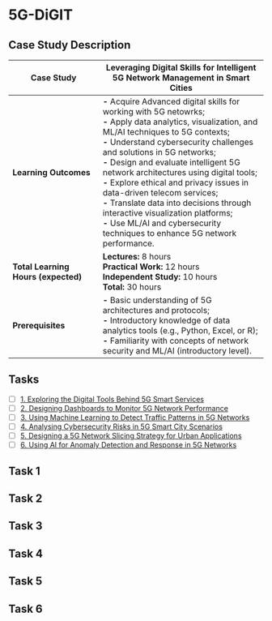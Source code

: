 # 5G-DiGIT

## Case Study Description

| Case Study | Leveraging Digital Skills for Intelligent 5G Network Management in Smart Cities |
|-|-|
|**Learning Outcomes**| **-** Acquire Advanced digital skills for working with 5G netowrks;<br> **-** Apply data analytics, visualization, and ML/AI techniques to 5G contexts;<br> **-** Understand cybersecurity challenges and solutions in 5G networks;<br> **-** Design and evaluate intelligent 5G network architectures using digital tools;<br> **-** Explore ethical and privacy issues in data-driven telecom services;<br> **-** Translate data into decisions through interactive visualization platforms;<br> **-** Use ML/AI and cybersecurity techniques to enhance 5G network performance.|
|**Total Learning Hours (expected)**| **Lectures:** 8 hours<br> **Practical Work:** 12 hours<br> **Independent Study:** 10 hours<br> **Total:** 30 hours|
|**Prerequisites**|**-** Basic understanding of 5G architectures and protocols;<br> **-** Introductory knowledge of data analytics tools (e.g., Python, Excel, or R);<br> **-** Familiarity with concepts of network security and ML/AI (introductory level).|

## Tasks

- [ ] [1. Exploring the Digital Tools Behind 5G Smart Services](#task-1)
- [ ] [2. Designing Dashboards to Monitor 5G Network Performance](#task-2)
- [ ] [3. Using Machine Learning to Detect Traffic Patterns in 5G Networks](#task-3)
- [ ] [4. Analysing Cybersecurity Risks in 5G Smart City Scenarios](#task-4)
- [ ] [5. Designing a 5G Network Slicing Strategy for Urban Applications](#task-5)
- [ ] [6. Using AI for Anomaly Detection and Response in 5G Networks](#task-6)

## Task 1 
## Task 2 
## Task 3 
## Task 4 
## Task 5 
## Task 6 
